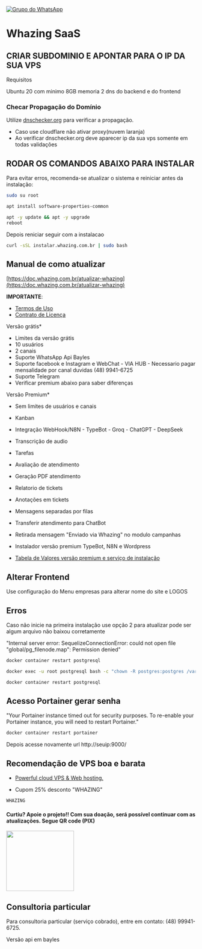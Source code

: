 [![Grupo do WhatsApp](https://img.shields.io/badge/WhatsApp-Grupo%20Whazing-brightgreen.svg)](https://grupo.whazing.com.br)

# Whazing SaaS

## CRIAR SUBDOMINIO E APONTAR PARA O IP DA SUA VPS

Requisitos

Ubuntu 20 com minimo 8GB memoria
2 dns do backend e do frontend


### Checar Propagação do Domínio

Utilize [dnschecker.org](https://dnschecker.org/) para verificar a propagação.

- Caso use cloudflare não ativar proxy(nuvem laranja)
- Ao verificar dnschecker.org deve aparecer ip da sua vps somente em todas validações

## RODAR OS COMANDOS ABAIXO PARA INSTALAR

Para evitar erros, recomenda-se atualizar o sistema e reiniciar antes da instalação:

```bash
sudo su root
```

```bash
apt install software-properties-common
```

```bash
apt -y update && apt -y upgrade
reboot
```
 
Depois reniciar seguir com a instalacao

```bash
curl -sSL instalar.whazing.com.br | sudo bash
```

## Manual de como atualizar

[https://doc.whazing.com.br/atualizar-whazing](https://doc.whazing.com.br/atualizar-whazing) 

**IMPORTANTE**: 

- [Termos de Uso](https://doc.whazing.com.br/termos-de-uso-da-plataforma)
- [Contrato de Licença](https://doc.whazing.com.br/contrato-de-licenca-de-uso-de-software)

Versão grátis*

- Limites da versão grátis 
- 10 usuários
- 2 canais
- Suporte WhatsApp Api Bayles
- Suporte facebook e Instagram  e WebChat - VIA HUB - Necessario pagar mensalidade por canal duvidas (48) 9941-6725
- Suporte Telegram
- Verificar premium abaixo para saber diferenças

Versão Premium*

- Sem limites de usuários e canais
- Kanban
- Integração WebHook/N8N - TypeBot - Groq - ChatGPT - DeepSeek
- Transcrição de audio
- Tarefas
- Avaliação de atendimento
- Geração PDF atendimento
- Relatorio de tickets
- Anotações em tickets
- Mensagens separadas por filas
- Transferir atendimento para ChatBot
- Retirada mensagem "Enviado via Whazing" no modulo campanhas

- Instalador versão premium TypeBot, N8N e Wordpress


-  [Tabela de Valores versão premium e serviço de instalação](https://doc.whazing.com.br/tabela-de-valores)


## Alterar Frontend

Use configuração do Menu empresas para alterar nome do site e LOGOS 

## Erros

Caso não inicie na primeira instalação use opção 2 para atualizar pode ser algum arquivo não baixou corretamente

"Internal server error: SequelizeConnectionError: could not open file \"global/pg_filenode.map\": Permission denied"

```bash
docker container restart postgresql
```
```bash
docker exec -u root postgresql bash -c "chown -R postgres:postgres /var/lib/postgresql/data"
```
```bash
docker container restart postgresql
```

## Acesso Portainer gerar senha
"Your Portainer instance timed out for security purposes. To re-enable your Portainer instance, you will need to restart Portainer."

```bash
docker container restart portainer
```

Depois acesse novamente url http://seuip:9000/

## Recomendação de VPS boa e barata

-  [Powerful cloud VPS & Web hosting.](https://control.peramix.com/?affid=58)

- Cupom 25% desconto "WHAZING"

```bash
WHAZING
```

#### Curtiu? Apoie o projeto!! Com sua doação, será possível continuar com as atualizações. Segue QR code (PIX)  

[<img src="donate.jpg" height="160" width="180"/>](donate.jpg)

## Consultoria particular

Para consultoria particular (serviço cobrado), entre em contato: (48) 99941-6725.

Versão api em bayles